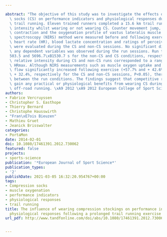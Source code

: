---
abstract: "The objective of this study was to investigate the effects of wearing compression\
  \ socks (CS) on performance indicators and physiological responses during prolonged\
  \ trail running. Eleven trained runners completed a 15.6 km trail run at a competition\
  \ intensity whilst wearing or not wearing CS. Counter movement jump, maximal voluntary\
  \ contraction and the oxygenation profile of vastus lateralis muscle using near-infrared\
  \ spectroscopy (NIRS) method were measured before and following exercise. Run time,\
  \ heart rate (HR), blood lactate concentration and ratings of perceived exertion\
  \ were evaluated during the CS and non-CS sessions. No significant difference in\
  \ any dependent variables was observed during the run sessions. Run times were 5681.1\xB1\
  503.5 and 5696.7\xB1530.7 s for the non-CS and CS conditions, respectively. The\
  \ relative intensity during CS and non-CS runs corresponded to a range of 90.5-91.5%\
  \ HRmax. Although NIRS measurements such as muscle oxygen uptake and muscle blood\
  \ flow significantly increased following exercise (+57.7% and + 42.6%,+59.2% and\
  \ + 32.4%, respectively for the CS and non-CS sessions, P<0.05), there was no difference\
  \ between the run conditions. The findings suggest that competitive runners do not\
  \ gain any practical or physiological benefits from wearing CS during prolonged\
  \ off-road running. \xA9 2012 \xA9 2012 European College of Sport Science."
authors:
- Fabrice Vercruyssen
- Christopher S. Easthope
- Thierry Bernard
- Christophe Hausswirth
- "Fran\xE7ois Bieuzen"
- Mathieu Gruet
- Jeanick Brisswalter
categories:
- PortaMon
date: 2014-02-01
doi: 10.1080/17461391.2012.730062
featured: false
projects:
- sports-science
publication: '*European Journal of Sport Science*'
publication_types:
- '2'
publishDate: 2021-03-05 16:32:20.954767+00:00
tags:
- Compression socks
- muscle oxygenation
- performance indicators
- physiological responses
- trail running
title: The influence of wearing compression stockings on performance indicators and
  physiological responses following a prolonged trail running exercise
url_pdf: http://www.tandfonline.com/doi/abs/10.1080/17461391.2012.730062

---
